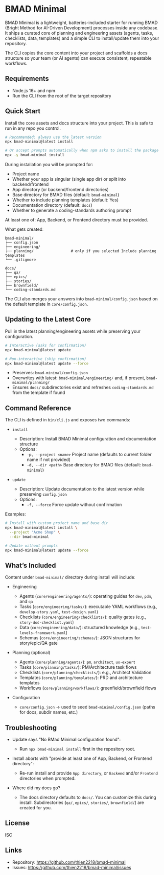 # BMAD Minimal

BMAD Minimal is a lightweight, batteries-included starter for running BMAD (Bright Method for AI-Driven Development) processes inside any codebase. It ships a curated core of planning and engineering assets (agents, tasks, checklists, data, templates) and a simple CLI to install/update them into your repository.

The CLI copies the core content into your project and scaffolds a docs structure so your team (or AI agents) can execute consistent, repeatable workflows.

## Requirements

-  Node.js 16+ and npm
-  Run the CLI from the root of the target repository

## Quick Start

Install the core assets and docs structure into your project. This is safe to run in any repo you control.

```bash
# Recommended: always use the latest version
npx bmad-minimal@latest install

# Or accept prompts automatically when npm asks to install the package
npx -y bmad-minimal install
```

During installation you will be prompted for:

-  Project name
-  Whether your app is singular (single app dir) or split into backend/frontend
-  App directory (or backend/frontend directories)
-  Base directory for BMAD files (default: `bmad-minimal`)
-  Whether to include planning templates (default: Yes)
-  Documentation directory (default: `docs`)
-  Whether to generate a coding-standards authoring prompt

At least one of: App, Backend, or Frontend directory must be provided.

What gets created:

```
bmad-minimal/
├── config.json
├── engineering/
├── planning/                 # only if you selected Include planning templates
└── .gitignore

docs/
├── qa/
├── epics/
├── stories/
├── brownfield/
└── coding-standards.md
```

The CLI also merges your answers into `bmad-minimal/config.json` based on the default template in `core/config.json`.

## Updating to the Latest Core

Pull in the latest planning/engineering assets while preserving your configuration.

```bash
# Interactive (asks for confirmation)
npx bmad-minimal@latest update

# Non-interactive (skip confirmation)
npx bmad-minimal@latest update --force
```

-  Preserves: `bmad-minimal/config.json`
-  Overwrites with latest: `bmad-minimal/engineering/` and, if present, `bmad-minimal/planning/`
-  Ensures `docs/` subdirectories exist and refreshes `coding-standards.md` from the template if found

## Command Reference

The CLI is defined in `bin/cli.js` and exposes two commands:

-  `install`

   -  Description: Install BMAD Minimal configuration and documentation structure
   -  Options:
      -  `-p, --project <name>` Project name (defaults to current folder name if not provided)
      -  `-d, --dir <path>` Base directory for BMAD files (default: `bmad-minimal`)

-  `update`
   -  Description: Update documentation to the latest version while preserving `config.json`
   -  Options:
      -  `-f, --force` Force update without confirmation

Examples:

```bash
# Install with custom project name and base dir
npx bmad-minimal@latest install \
  --project "Acme Shop" \
  --dir bmad-minimal

# Update without prompts
npx bmad-minimal@latest update --force
```

## What’s Included

Content under `bmad-minimal/` directory during install will include:

-  Engineering

   -  Agents (`core/engineering/agents/`): operating guides for `dev`, `pdm`, and `qa`
   -  Tasks (`core/engineering/tasks/`): executable YAML workflows (e.g., `develop-story.yaml`, `test-design.yaml`)
   -  Checklists (`core/engineering/checklists/`): quality gates (e.g., `story-dod-checklist.yaml`)
   -  Data (`core/engineering/data/`): structured knowledge (e.g., `test-levels-framework.yaml`)
   -  Schemas (`core/engineering/schemas/`): JSON structures for story/epic/QA gate

-  Planning (optional)

   -  Agents (`core/planning/agents/`): `pm`, `architect`, `ux-expert`
   -  Tasks (`core/planning/tasks/`): PM/Architecture task flows
   -  Checklists (`core/planning/checklists/`): e.g., Architect Validation
   -  Templates (`core/planning/templates/`): PRD and architecture templates
   -  Workflows (`core/planning/workflows/`): greenfield/brownfield flows

-  Configuration
   -  `core/config.json` → used to seed `bmad-minimal/config.json` (paths for docs, subdir names, etc.)

## Troubleshooting

-  Update says "No BMad Minimal configuration found":

   -  Run `npx bmad-minimal install` first in the repository root.

-  Install aborts with "provide at least one of App, Backend, or Frontend directory":

   -  Re-run install and provide `App directory`, or `Backend` and/or `Frontend` directories when prompted.

-  Where did my docs go?

   -  The docs directory defaults to `docs/`. You can customize this during install. Subdirectories (`qa/`, `epics/`, `stories/`, `brownfield/`) are created for you.

## License

ISC

## Links

-  Repository: https://github.com/thien2218/bmad-minimal
-  Issues: https://github.com/thien2218/bmad-minimal/issues
